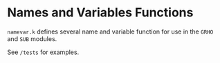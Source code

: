 # Names and Variables Functions

`namevar.k` defines several name and variable function for use in the `GRHO` and `SUB` modules.

See `/tests` for examples.
